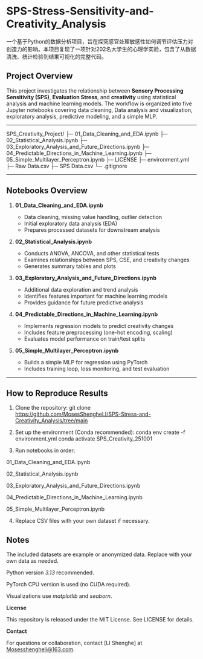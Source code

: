 # SPS-Stress-Sensitivity-and-Creativity_Analysis

一个基于Python的数据分析项目，旨在探究感官处理敏感性如何调节评估压力对创造力的影响。本项目复现了一项针对202名大学生的心理学实验，包含了从数据清洗、统计检验到结果可视化的完整代码。

## Project Overview
This project investigates the relationship between **Sensory Processing Sensitivity (SPS)**, **Evaluation Stress**, and **creativity** using statistical analysis and machine learning models. The workflow is organized into five Jupyter notebooks covering data cleaning, Data analysis and visualization, exploratory analysis, predictive modeling, and a simple MLP.

---

SPS_Creativity_Project/
├─ 01_Data_Cleaning_and_EDA.ipynb
├─ 02_Statistical_Analysis.ipynb
├─ 03_Exploratory_Analysis_and_Future_Directions.ipynb
├─ 04_Predictable_Directions_in_Machine_Learning.ipynb
├─ 05_Simple_Multilayer_Perceptron.ipynb
├─ LICENSE
├─ environment.yml
├─ Raw Data.csv
├─ SPS Data.csv
└─ .gitignore

---

## Notebooks Overview

1. **01_Data_Cleaning_and_EDA.ipynb**  
   - Data cleaning, missing value handling, outlier detection  
   - Initial exploratory data analysis (EDA)  
   - Prepares processed datasets for downstream analysis  

2. **02_Statistical_Analysis.ipynb**  
   - Conducts ANOVA, ANCOVA, and other statistical tests  
   - Examines relationships between SPS, CSE, and creativity changes  
   - Generates summary tables and plots  

3. **03_Exploratory_Analysis_and_Future_Directions.ipynb**  
   - Additional data exploration and trend analysis  
   - Identifies features important for machine learning models  
   - Provides guidance for future predictive analysis  

4. **04_Predictable_Directions_in_Machine_Learning.ipynb**  
   - Implements regression models to predict creativity changes  
   - Includes feature preprocessing (one-hot encoding, scaling)  
   - Evaluates model performance on train/test splits  

5. **05_Simple_Multilayer_Perceptron.ipynb**  
   - Builds a simple MLP for regression using PyTorch  
   - Includes training loop, loss monitoring, and test evaluation  

---

## How to Reproduce Results

1. Clone the repository:
git clone
<https://github.com/MosesShengheLI/SPS-Stress-and-Creativity_Analysis/tree/main>

3. Set up the environment (Conda recommended):
conda env create -f environment.yml
conda activate SPS_Creativity_251001

4. Run notebooks in order:

01_Data_Cleaning_and_EDA.ipynb

02_Statistical_Analysis.ipynb

03_Exploratory_Analysis_and_Future_Directions.ipynb

04_Predictable_Directions_in_Machine_Learning.ipynb

05_Simple_Multilayer_Perceptron.ipynb

4. Replace CSV files with your own dataset if necessary.

## Notes

The included datasets are example or anonymized data. Replace with your own data as needed.

Python version _3.13_ recommended.

PyTorch CPU version is used (no CUDA required).

Visualizations use _matplotlib_ and _seaborn_.

**License**

This repository is released under the MIT License. See LICENSE for details.

**Contact**

For questions or collaboration, contact [LI Shenghe] at Mosesshengheli@163.com.
